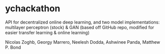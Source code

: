# ychackathon
API for decentralized online deep learning, and two model implementations: multilayer perceptron (stock) & GAN (based off GitHub repo, modified for easier transfer learning & online learning)

Nicolas Zoghb, Georgy Marrero, Neelesh Dodda, Ashwinee Panda, Matthew P. Bond
